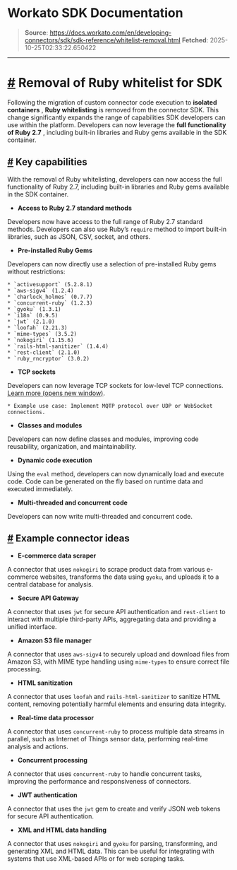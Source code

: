 # Workato SDK Documentation

> **Source**: https://docs.workato.com/en/developing-connectors/sdk/sdk-reference/whitelist-removal.html
> **Fetched**: 2025-10-25T02:33:22.650422

---

# [#](<#removal-of-ruby-whitelist-for-sdk>) Removal of Ruby whitelist for SDK

Following the migration of custom connector code execution to **isolated containers** , **Ruby whitelisting** is removed from the connector SDK. This change significantly expands the range of capabilities SDK developers can use within the platform. Developers can now leverage the **full functionality of Ruby 2.7** , including built-in libraries and Ruby gems available in the SDK container.

## [#](<#key-capabilities>) Key capabilities

With the removal of Ruby whitelisting, developers can now access the full functionality of Ruby 2.7, including built-in libraries and Ruby gems available in the SDK container.

  * **Access to Ruby 2.7 standard methods**

Developers now have access to the full range of Ruby 2.7 standard methods. Developers can also use Ruby’s `require` method to import built-in libraries, such as JSON, CSV, socket, and others.

  * **Pre-installed Ruby Gems**

Developers can now directly use a selection of pre-installed Ruby gems without restrictions:

    * `activesupport` (5.2.8.1)
    * `aws-sigv4` (1.2.4)
    * `charlock_holmes` (0.7.7)
    * `concurrent-ruby` (1.2.3)
    * `gyoku` (1.3.1)
    * `i18n` (0.9.5)
    * `jwt` (2.1.0)
    * `loofah` (2.21.3)
    * `mime-types` (3.5.2)
    * `nokogiri` (1.15.6)
    * `rails-html-sanitizer` (1.4.4)
    * `rest-client` (2.1.0)
    * `ruby_rncryptor` (3.0.2)
  * **TCP sockets**

Developers can now leverage TCP sockets for low-level TCP connections. [Learn more (opens new window)](<https://ruby-doc.org/stdlib-2.7.0/libdoc/socket/rdoc/TCPSocket.html>).

    * Example use case: Implement MQTP protocol over UDP or WebSocket connections.
  * **Classes and modules**

Developers can now define classes and modules, improving code reusability, organization, and maintainability.

  * **Dynamic code execution**

Using the `eval` method, developers can now dynamically load and execute code. Code can be generated on the fly based on runtime data and executed immediately.

  * **Multi-threaded and concurrent code**

Developers can now write multi-threaded and concurrent code.

## [#](<#example-connector-ideas>) Example connector ideas

  * **E-commerce data scraper**

A connector that uses `nokogiri` to scrape product data from various e-commerce websites, transforms the data using `gyoku`, and uploads it to a central database for analysis.

  * **Secure API Gateway**

A connector that uses `jwt` for secure API authentication and `rest-client` to interact with multiple third-party APIs, aggregating data and providing a unified interface.

  * **Amazon S3 file manager**

A connector that uses `aws-sigv4` to securely upload and download files from Amazon S3, with MIME type handling using `mime-types` to ensure correct file processing.

  * **HTML sanitization**

A connector that uses `loofah` and `rails-html-sanitizer` to sanitize HTML content, removing potentially harmful elements and ensuring data integrity.

  * **Real-time data processor**

A connector that uses `concurrent-ruby` to process multiple data streams in parallel, such as Internet of Things sensor data, performing real-time analysis and actions.

  * **Concurrent processing**

A connector that uses `concurrent-ruby` to handle concurrent tasks, improving the performance and responsiveness of connectors.

  * **JWT authentication**

A connector that uses the `jwt` gem to create and verify JSON web tokens for secure API authentication.

  * **XML and HTML data handling**

A connector that uses `nokogiri` and `gyoku` for parsing, transforming, and generating XML and HTML data. This can be useful for integrating with systems that use XML-based APIs or for web scraping tasks.
